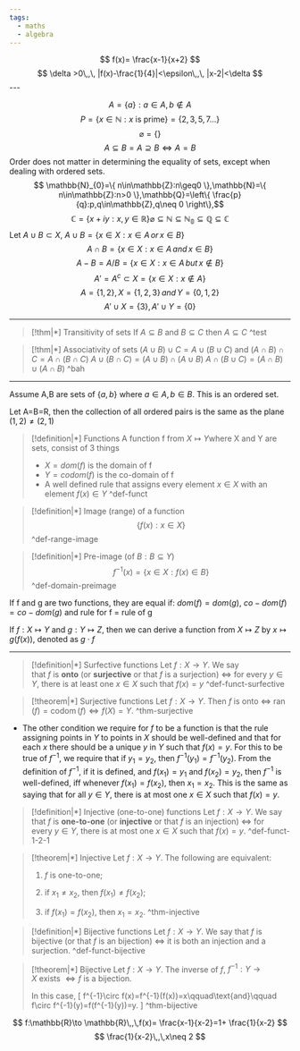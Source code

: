 ```yaml
---
tags:
  - maths
  - algebra
---
```


$$
f(x)= \frac{x-1}{x+2}
$$
$$
\delta >0\,,\, |f(x)-\frac{1}{4}|<\epsilon\,,\, |x-2|<\delta
$$---

$$
A=\{ a \}:a\in A,b \notin A
$$
$$
P=\{ x \in\mathbb{N}:x \text{ is prime} \}=\{ 2,3,5,7\dots \}
$$
$$
\varnothing=\{  \}
$$
$$
A\subseteq B=A \supseteq B\iff A=B
$$
Order does not matter in determining the equality of sets, except when dealing with ordered sets.
$$
\mathbb{N}_{0}=\{ n\in\mathbb{Z}:n\geq0 \},\mathbb{N}=\{ n\in\mathbb{Z}:n>0 \},\mathbb{Q}=\left\{  \frac{p}{q}:p,q\in\mathbb{Z},q\neq 0  \right\},$$
$$
\mathbb{\mathbb{C}}=\{ x+iy:x,y\in\mathbb{R} \} \mathbb{\varnothing\subseteq N\subseteq N_{0}\subseteq Q\subseteq C}
$$
Let $A\cup B\subset X$, $A\cup B=\{ x \in X: x \in A\,or\,x \in B \}$
$$
A\cap B=\{ x \in X: x \in A\,and\,x \in B \}
$$
$$
A-B=A / B=\{ x \in X: x \in A\, but\,x \notin B \}
$$
$$
A'=A^{c} \subset X=\{ x \in X: x\notin A \} 
$$
$$
A=\{ 1,2 \},X=\{ 1,2,3 \}\,and\,Y=\{ 0,1,2 \}
$$
$$
A'\cup X = \{ 3 \} ,A'\cup Y=\{ 0 \}
$$

---

>[!thm|*] Transitivity of sets
>If $A\subseteq B$ and $B\subseteq C$ then $A \subseteq C$
>^test

>[!thm|*] Associativity of sets
$(A\cup B)\cup C= A\cup(B\cup C)$ and $(A\cap B)\cap C= A\cap(B\cap C)$
$A\cup(B\cap C)=(A\cup B)\cap(A\cup B)$
$A\cap(B\cup C)=(A\cap B)\cup(A\cap B)$
>^bah

---

Assume A,B are sets of $\{ a,b \}$ where $a\in A,b\in B$. This is an ordered set.

Let A=B=R, then the collection of all ordered pairs is the same as the plane $(1,2)\neq(2,1)$

> [!definition|*] Functions
> A function f from $X\mapsto Y$where X and Y are sets, consist of 3 things
> - $X=dom(f)$ is the domain of f
> - $Y=codom(f)$ is the co-domain of f
> - A well defined rule that assigns every element $x \in X$ with an element $f(x) \in Y$
 ^def-funct

> [!definition|*] Image (range) of a function
> $$\{ f(x):x \in X \}$$
 ^def-range-image

> [!definition|*] Pre-image (of $B:B\subseteq Y$)
> $$f^{-1}(x)=\{ x \in X: f(x) \in B \}$$
 ^def-domain-preimage

If f and g are two functions, they are equal if: $dom(f)=dom(g)$, $co-dom(f)=co-dom(g)$ and rule for f = rule of g

If $f:X\mapsto Y$ and $g: Y \mapsto Z$, then we can derive a function from $X \mapsto Z$ by $x \mapsto g(f(x))$, denoted as $g\cdot f$

---

> [!definition|*] Surfective functions
> Let $f:X→Y$. We say that $f$ is **onto** (or **surjective** or that $f$ is a surjection) $\iff$ for every $y∈Y$, there is at least one $x∈X$ such that $f(x)=y$
 ^def-funct-surfective

> [!theorem|*] Surjective functions
> Let $f:X\to Y$. Then $f$ is onto $\iff$ $\operatorname{ran}(f)=\operatorname{codom}(f) \iff f(X)=Y$.
> ^thm-surjective

- The other condition we require for $f$ to be a function is that the rule assigning points in $Y$ to points in $X$ should be well-defined and that for each $x$ there should be a unique $y$ in $Y$ such that $f(x)=y$. For this to be true of $f^{-1}$, we require that if $y_1=y_2$, then $f^{-1}(y_1)=f^{-1}(y_2)$. From the definition of $f^{-1}$, if it is defined, and $f(x_1)=y_1$ and $f(x_2)=y_2$, then $f^{-1}$ is well-defined, iff whenever $f(x_1)=f(x_2)$, then $x_1=x_2$. This is the same as saying that for all $y\in Y$, there is at most one $x \in X$ such that $f(x)=y$.

> [!definition|*] Injective (one-to-one) functions
> Let $f:X→Y$. We say that $f$ is **one-to-one** (or **injective** or that $f$ is an injection) $\iff$ for every $y∈Y$, there is at most one $x∈X$ such that $f(x)=y$.
 ^def-funct-1-2-1

> [!theorem|*] Injective
> Let $f:X\to Y$. The following are equivalent:
>
>1. $f$ is one-to-one;
>    
>2. if $x_1\neq x_2$, then $f(x_1)\neq f(x_2)$;
>    
>3. if $f(x_1)=f(x_2)$, then $x_1=x_2$.
 >^thm-injective

> [!definition|*] Bijective functions
> Let $f:X→Y$. We say that $f$ is bijective (or that $f$ is an bijection) $\iff$ it is both an injection and a surjection.
 ^def-funct-bijective

> [!theorem|*] Bijective
> Let $f:X\to Y$. The inverse of $f$, $f^{-1}:Y\to X$ exists $\iff f$ is a bijection.
>
> In this case, \[ f^{-1}\circ f(x)=f^{-1}(f(x))=x\qquad\text{and}\qquad f\circ f^{-1}(y)=f(f^{-1}(y))=y. \]
 >^thm-bijective
 
 $$
f:\mathbb{R}\to \mathbb{R}\,,\,f(x)= \frac{x-1}{x-2}=1+ \frac{1}{x-2}
$$
$$
\frac{1}{x-2}\,,\,x\neq 2 
$$
